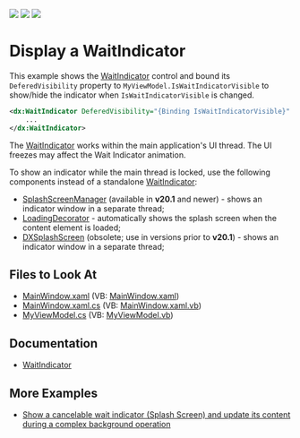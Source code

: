 <!-- default badges list -->
![](https://img.shields.io/endpoint?url=https://codecentral.devexpress.com/api/v1/VersionRange/128641746/21.1.5%2B)
[![](https://img.shields.io/badge/Open_in_DevExpress_Support_Center-FF7200?style=flat-square&logo=DevExpress&logoColor=white)](https://supportcenter.devexpress.com/ticket/details/T604381)
[![](https://img.shields.io/badge/📖_How_to_use_DevExpress_Examples-e9f6fc?style=flat-square)](https://docs.devexpress.com/GeneralInformation/403183)
<!-- default badges end -->

# Display a WaitIndicator

This example shows the [WaitIndicator](https://docs.devexpress.com/WPF/114373/controls-and-libraries/windows-and-utility-controls/wait-indicator) control and bound its `DeferedVisibility` property to `MyViewModel.IsWaitIndicatorVisible` to show/hide the indicator when `IsWaitIndicatorVisible` is changed.

```xml
<dx:WaitIndicator DeferedVisibility="{Binding IsWaitIndicatorVisible}" Content="{Binding WaitIndicatorText}">
    ...
</dx:WaitIndicator>
```

The [WaitIndicator](https://docs.devexpress.com/WPF/114373/controls-and-libraries/windows-and-utility-controls/wait-indicator) works within the main application's UI thread. The UI freezes may affect the Wait Indicator animation.

To show an indicator while the main thread is locked, use the following components instead of a standalone [WaitIndicator](https://docs.devexpress.com/WPF/114373/controls-and-libraries/windows-and-utility-controls/wait-indicator):
* [SplashScreenManager](https://docs.devexpress.com/WPF/401685/controls-and-libraries/windows-and-utility-controls/splash-screen-manager) (available in **v20.1** and newer) - shows an indicator window in a separate thread;
* [LoadingDecorator](https://github.com/DevExpress-Examples/how-to-add-wait-indicator-to-your-application-t604381) - automatically shows the splash screen when the content element is loaded;
* [DXSplashScreen](https://docs.devexpress.com/WPF/9949/controls-and-libraries/windows-and-utility-controls/dxsplashscreen) (obsolete; use in versions prior to **v20.1**) - shows an indicator window in a separate thread;

<!-- default file list -->
## Files to Look At

* [MainWindow.xaml](./CS/T442248dx/MainWindow.xaml) (VB: [MainWindow.xaml](./VB/T442248dx/MainWindow.xaml))
* [MainWindow.xaml.cs](./CS/T442248dx/MainWindow.xaml.cs) (VB: [MainWindow.xaml.vb](./VB/T442248dx/MainWindow.xaml.vb))
* [MyViewModel.cs](./CS/T442248dx/MyClasses/MyViewModel.cs) (VB: [MyViewModel.vb](./VB/T442248dx/MyClasses/MyViewModel.vb))
<!-- default file list end -->

## Documentation

* [WaitIndicator](https://docs.devexpress.com/WPF/114373/controls-and-libraries/windows-and-utility-controls/wait-indicator)

## More Examples
* [Show a cancelable wait indicator (Splash Screen) and update its content during a complex background operation](https://github.com/DevExpress-Examples/How-to-show-a-cancelable-Splash-Screen-and-update-its-content-during-a-complex-background-operation)
